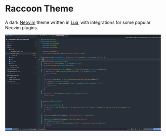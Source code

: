 # Raccoon Theme

A dark [Neovim](https://github.com/neovim/neovim) theme written in
[Lua](https://www.lua.org), with integrations for some popular Neovim plugins.

![Raccoon Theme](raccoon-theme.png)

